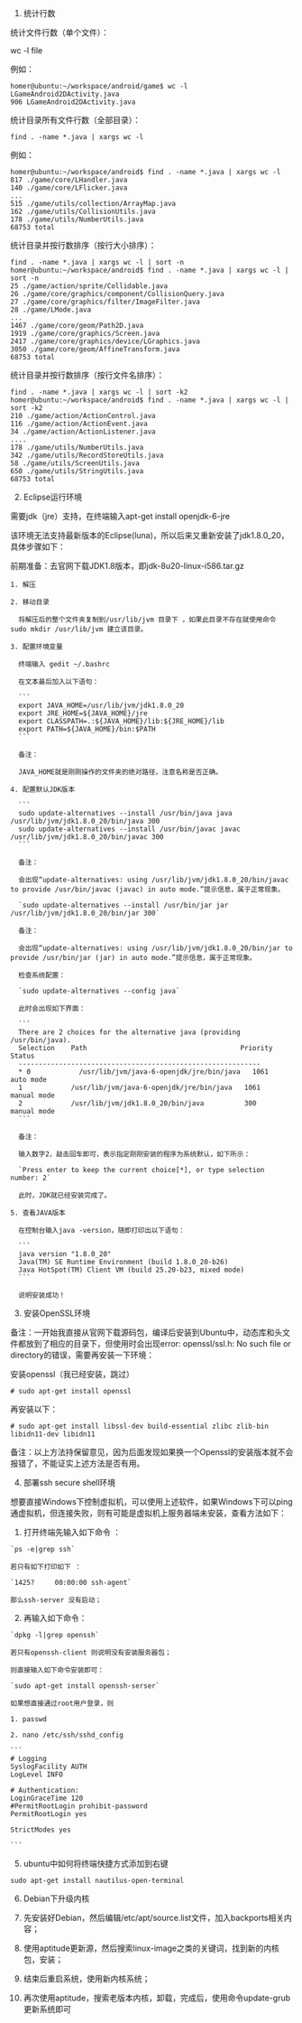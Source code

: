 1. 统计行数

  统计文件行数（单个文件）：

  wc -l file

  例如：

  ```
  homer@ubuntu:~/workspace/android/game$ wc -l LGameAndroid2DActivity.java 
  906 LGameAndroid2DActivity.java
  ```

  统计目录所有文件行数（全部目录）：

  `find . -name *.java | xargs wc -l`

  例如：

  ```
  homer@ubuntu:~/workspace/android$ find . -name *.java | xargs wc -l
  817 ./game/core/LHandler.java
  140 ./game/core/LFlicker.java
  ...
  515 ./game/utils/collection/ArrayMap.java
  162 ./game/utils/CollisionUtils.java
  178 ./game/utils/NumberUtils.java
  68753 total
  ```

  统计目录并按行数排序（按行大小排序）：

  ```
  find . -name *.java | xargs wc -l | sort -n
  homer@ubuntu:~/workspace/android$ find . -name *.java | xargs wc -l | sort -n
  25 ./game/action/sprite/Collidable.java
  26 ./game/core/graphics/component/CollisionQuery.java
  27 ./game/core/graphics/filter/ImageFilter.java
  28 ./game/LMode.java
  ...
  1467 ./game/core/geom/Path2D.java
  1919 ./game/core/graphics/Screen.java
  2417 ./game/core/graphics/device/LGraphics.java
  3050 ./game/core/geom/AffineTransform.java
  68753 total
  ```

  统计目录并按行数排序（按行文件名排序）：

  ```
  find . -name *.java | xargs wc -l | sort -k2
  homer@ubuntu:~/workspace/android$ find . -name *.java | xargs wc -l | sort -k2
  210 ./game/action/ActionControl.java
  116 ./game/action/ActionEvent.java
  34 ./game/action/ActionListener.java
  ....
  178 ./game/utils/NumberUtils.java
  342 ./game/utils/RecordStoreUtils.java
  58 ./game/utils/ScreenUtils.java
  650 ./game/utils/StringUtils.java
  68753 total
  ```

2. Eclipse运行环境

  需要jdk（jre）支持，在终端输入apt-get install openjdk-6-jre

  该环境无法支持最新版本的Eclipse(luna)，所以后来又重新安装了jdk1.8.0_20，具体步骤如下：

  前期准备：去官网下载JDK1.8版本，即jdk-8u20-linux-i586.tar.gz

    1. 解压

    2. 移动目录

      将解压后的整个文件夹复制到/usr/lib/jvm 目录下 ，如果此目录不存在就使用命令 sudo mkdir /usr/lib/jvm 建立该目录。

    3. 配置环境变量

      终端输入 gedit ~/.bashrc

      在文本最后加入以下语句：

      ```
      export JAVA_HOME=/usr/lib/jvm/jdk1.8.0_20
      export JRE_HOME=${JAVA_HOME}/jre
      export CLASSPATH=.:${JAVA_HOME}/lib:${JRE_HOME}/lib
      export PATH=${JAVA_HOME}/bin:$PATH
      ```

      备注：

      JAVA_HOME就是刚刚操作的文件夹的绝对路径，注意名称是否正确。

    4. 配置默认JDK版本

      ```
      sudo update-alternatives --install /usr/bin/java java /usr/lib/jvm/jdk1.8.0_20/bin/java 300
      sudo update-alternatives --install /usr/bin/javac javac /usr/lib/jvm/jdk1.8.0_20/bin/javac 300
      ```

      备注：

      会出现“update-alternatives: using /usr/lib/jvm/jdk1.8.0_20/bin/javac to provide /usr/bin/javac (javac) in auto mode.”提示信息，属于正常现象。

      `sudo update-alternatives --install /usr/bin/jar jar /usr/lib/jvm/jdk1.8.0_20/bin/jar 300`

      备注：

      会出现“update-alternatives: using /usr/lib/jvm/jdk1.8.0_20/bin/jar to provide /usr/bin/jar (jar) in auto mode.”提示信息，属于正常现象。

      检查系统配置：

      `sudo update-alternatives --config java`

      此时会出现如下界面：

      ```
      There are 2 choices for the alternative java (providing /usr/bin/java).
      Selection    Path                                      Priority   Status
      ------------------------------------------------------------
      * 0            /usr/lib/jvm/java-6-openjdk/jre/bin/java   1061      auto mode
      1            /usr/lib/jvm/java-6-openjdk/jre/bin/java   1061      manual mode
      2            /usr/lib/jvm/jdk1.8.0_20/bin/java          300       manual mode
      ```

      备注：

      输入数字2，敲击回车即可，表示指定刚刚安装的程序为系统默认，如下所示：

      `Press enter to keep the current choice[*], or type selection number: 2`

      此时，JDK就已经安装完成了。

    5. 查看JAVA版本

      在控制台输入java -version，随即打印出以下语句：

      ```
      java version "1.8.0_20"
      Java(TM) SE Runtime Environment (build 1.8.0_20-b26)
      Java HotSpot(TM) Client VM (build 25.20-b23, mixed mode)
      ```

      说明安装成功！


3. 安装OpenSSL环境

  备注：一开始我直接从官网下载源码包，编译后安装到Ubuntu中，动态库和头文件都放到了相应的目录下，但使用时会出现error: openssl/ssl.h: No such file or directory的错误，需要再安装一下环境：

  安装openssl（我已经安装，跳过）

  `# sudo apt-get install openssl`


  再安装以下：

  `# sudo apt-get install libssl-dev build-essential zlibc zlib-bin libidn11-dev libidn11`

  备注：以上方法持保留意见，因为后面发现如果换一个Openssl的安装版本就不会报错了，不能证实上述方法是否有用。



4. 部署ssh secure shell环境

  想要直接Windows下控制虚拟机，可以使用上述软件，如果Windows下可以ping通虚拟机，但连接失败，则有可能是虚拟机上服务器端未安装，查看方法如下：

  1. 打开终端先输入如下命令 ：

    `ps -e|grep ssh`

    若只有如下打印如下 ：

    `1425?     00:00:00 ssh-agent`

    那么ssh-server 没有启动；

  2. 再输入如下命令：

    `dpkg -l|grep openssh`

    若只有openssh-client 则说明没有安装服务器包；

    则直接输入如下命令安装即可：

    `sudo apt-get install openssh-serser`
    
    如果想直接通过root用户登录，则
    
    1. passwd
    
    2. nano /etc/ssh/sshd_config
    
    ```
    # Logging
    SyslogFacility AUTH
    LogLevel INFO

    # Authentication:
    LoginGraceTime 120
    #PermitRootLogin prohibit-password
    PermitRootLogin yes

    StrictModes yes

    ```


5. ubuntu中如何将终端快捷方式添加到右键

  `sudo apt-get install nautilus-open-terminal`


6. Debian下升级内核

  1. 先安装好Debian，然后编辑/etc/apt/source.list文件，加入backports相关内容；

  2. 使用aptitude更新源，然后搜索linux-image之类的关键词，找到新的内核包，安装；

  3. 结束后重启系统，使用新内核系统；

  4. 再次使用aptitude，搜索老版本内核，卸载，完成后，使用命令update-grub更新系统即可

